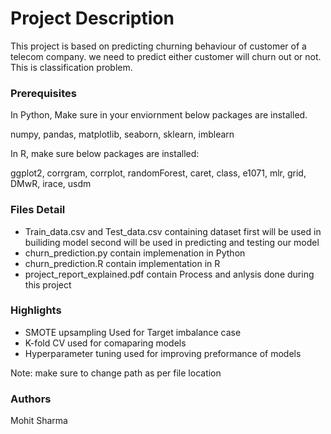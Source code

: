 # Project Description
This project is based on predicting churning behaviour of customer of a telecom company.
we need to predict either customer will churn out or not. This is classification problem.

### Prerequisites
In Python, Make sure in your enviornment below packages are installed.

numpy, pandas, matplotlib, seaborn, sklearn, imblearn

In R, make sure below packages are installed:

ggplot2, corrgram, corrplot, randomForest, caret, class, e1071, mlr, grid, DMwR, irace, usdm

### Files Detail
* Train_data.csv and Test_data.csv containing dataset first will be used in builiding model second will be used in predicting and testing our model
* churn_prediction.py contain implemenation in Python
* churn_prediction.R contain implementation in R
* project_report_explained.pdf contain Process and anlysis done during this project

### Highlights
* SMOTE upsampling Used for Target imbalance case
* K-fold CV used for comaparing models
* Hyperparameter tuning used for improving preformance of models

Note: make sure to change path as per file location

### Authors
Mohit Sharma

